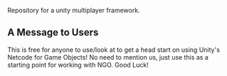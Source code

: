 Repository for a unity multiplayer framework.

## A Message to Users
This is free for anyone to use/look at to get a head start on using Unity's Netcode for Game Objects! No need to mention us, just use this as a starting point for working with NGO. Good Luck!
